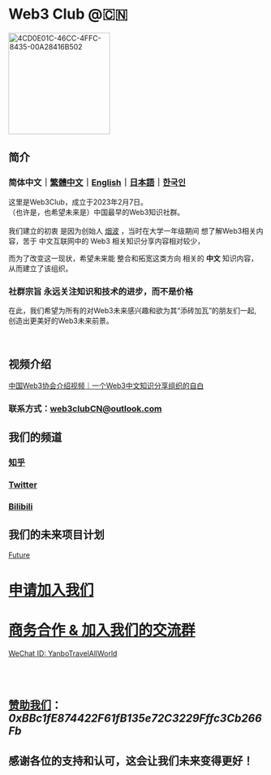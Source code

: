# Web3 Club @🇨🇳

<img alt="4CD0E01C-46CC-4FFC-8435-00A28416B502" height="200" src="https://user-images.githubusercontent.com/76860915/220155724-ac051c69-c54d-470d-b2b9-5e5855c1abdd.jpeg" width="200"/>


## 简介

### 简体中文｜[繁體中文](https://github.com/Web3-Club/Intro./blob/main/README_%20%E7%B9%81%E9%AB%94%E4%B8%AD%E6%96%87.md)｜[English](https://github.com/Web3-Club/Intro./blob/main/README_English.md)｜[日本語](https://github.com/Web3-Club/Intro./blob/main/README_%E6%97%A5%E6%9C%AC%E8%AA%9E.md)｜[한국인](https://github.com/Web3-Club/Intro./blob/main/README_%ED%95%9C%EA%B5%AD%EC%9D%B8.md)

这里是Web3Club，成立于2023年2月7日。<br>
（也许是，也希望未来是）中国最早的Web3知识社群。<br>
<br>
我们建立的初衷 是因为创始人 [烟波](https://github.com/yanboishere) ，当时在大学一年级期间 想了解Web3相关内容，苦于 中文互联网中的 Web3 相关知识分享内容相对较少，

而为了改变这一现状，希望未来能 整合和拓宽这类方向 相关的 **中文** 知识内容，从而建立了该组织。<br>



### 社群宗旨 永远关注知识和技术的进步，而不是价格



在此，我们希望为所有的对Web3未来感兴趣和欲为其“添砖加瓦”的朋友们一起,<br>
创造出更美好的Web3未来前景。

<br>

## 视频介绍
[中国Web3协会介绍视频｜一个Web3中文知识分享组织的自白](https://www.bilibili.com/video/BV1CT411a7Zs/)
### 联系方式：web3clubCN@outlook.com<br>



## 我们的频道

### [知乎](https://www.zhihu.com/people/web3club)

### [Twitter](https://twitter.com/Web3ClubCN)

### [Bilibili](https://b23.tv/wMGbq3K)


## 我们的未来项目计划
[Future](https://github.com/Web3-Club/Future.)





# [申请加入我们](https://github.com/Web3-Club/Intro./blob/main/Join%20club.md) 

<a href="https://github.com/Web3-Club/Intro./blob/main/Join%20club.md" target=_blank>
  
# 商务合作 & 加入我们的交流群
WeChat ID: YanboTravelAllWorld

<br>
<br>

## [赞助我们](https://github.com/Web3-Club/Sponsor)：***0xBBc1fE874422F61fB135e72C3229Fffc3Cb266Fb***

## 感谢各位的支持和认可，这会让我们未来变得更好！
  
  
 
